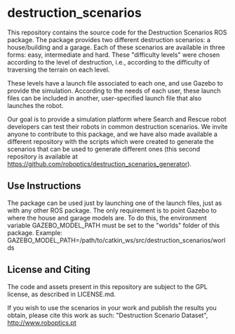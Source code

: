# destruction_scenarios
This repository contains the source code for the Destruction Scenarios ROS package. The package provides two different destruction scenarios: a house/building and a garage. Each of these scenarios are available in three forms: easy, intermediate and hard. These "difficulty levels" were chosen according to the level of destruction, i.e., according to the difficulty of traversing the terrain on each level.

These levels have a launch file associated to each one, and use Gazebo to provide the simulation. According to the needs of each user, these launch files can be included in another, user-specified launch file that also launches the robot.

Our goal is to provide a simulation platform where Search and Rescue robot developers can test their robots in common destruction scenarios. We invite anyone to contribute to this package, and we have also made available a different repository with the scripts which were created to generate the scenarios that can be used to generate different ones (this second repository is available at https://github.com/roboptics/destruction_scenarios_generator).

## Use Instructions
The package can be used just by launching one of the launch files, just as with any other ROS package. The only requirement is to point Gazebo to where the house and garage models are. To do this, the environment variable GAZEBO_MODEL_PATH must be set to the "worlds" folder of this package. Example: GAZEBO_MODEL_PATH=/path/to/catkin_ws/src/destruction_scenarios/worlds

## License and Citing
The code and assets present in this repository are subject to the GPL license, as described in LICENSE.md.

If you wish to use the scenarios in your work and publish the results you obtain, please cite this work as such: "Destruction Scenario Dataset", http://www.roboptics.pt
